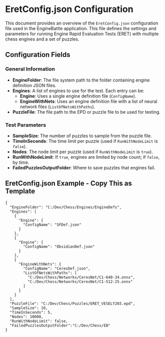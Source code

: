 # EretConfig.json Configuration

This document provides an overview of the `EretConfig.json` configuration file used in the EngineBattle application. This file defines the settings and parameters for running Engine Rapid Evaluation Tests (ERET) with multiple chess engines and a set of puzzles.

## Configuration Fields

### General Information

- **EngineFolder**: The file system path to the folder containing engine definition JSON files.
- **Engines**: A list of engines to use for the test. Each entry can be:
  - **Engine**: Uses a single engine definition file (`ConfigName`).
  - **EngineWithNets**: Uses an engine definition file with a list of neural network files (`ListOfNetsWithPaths`).
- **PuzzleFile**: The file path to the EPD or puzzle file to be used for testing.

### Test Parameters

- **SampleSize**: The number of puzzles to sample from the puzzle file.
- **TimeInSeconds**: The time limit per puzzle (used if `RunWithNodeLimit` is `false`).
- **Nodes**: The node limit per puzzle (used if `RunWithNodeLimit` is `true`).
- **RunWithNodeLimit**: If `true`, engines are limited by node count; if `false`, by time.
- **FailedPuzzlesOutputFolder**: Where to save puzzles that engines fail.

## EretConfig.json Example - Copy This as Template

```
{
  "EngineFolder": "C:/Dev/Chess/Engines/EngineDefs",
  "Engines": [
    {
      "Engine": {
        "ConfigName": "SFDef.json"
      }
    },
    {
      "Engine": {
        "ConfigName": "ObsidianDef.json"
      }
    },
    {
      "EngineWithNets": {
        "ConfigName": "CeresDef.json",
        "ListOfNetsWithPaths": [
          "C:/Dev/Chess/Networks/CeresNet/C1-640-34.onnx",
          "C:/Dev/Chess/Networks/CeresNet/C1-512-25.onnx"
        ]
      }
    }
  ],
  "PuzzleFile": "C:/Dev/Chess/Puzzles/ERET_VESELY203.epd",
  "SampleSize": 10,
  "TimeInSeconds": 5,
  "Nodes": 10000,
  "RunWithNodeLimit": false,
  "FailedPuzzlesOutputFolder":"C:/Dev/Chess/EB"
}
```
